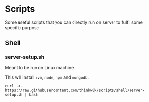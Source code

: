 # Scripts

Some useful scripts that you can directly run on server to fulfil some specific purpose

## Shell

### server-setup.sh

Meant to be run on Linux machine. 

This will install `nvm`, `node`, `npm` and `mongodb`.

```
curl -o- https://raw.githubusercontent.com/thinkwik/scripts/shell/server-setup.sh | bash
```
